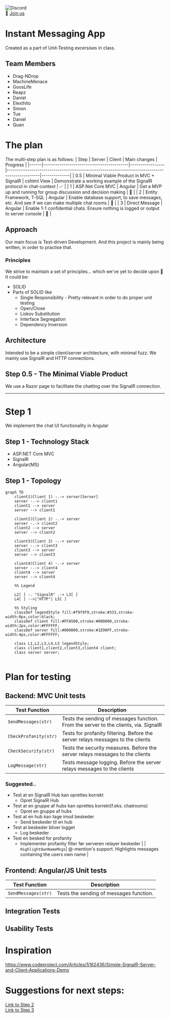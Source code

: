 ![Discord](https://img.shields.io/discord/1118896540640100352?style=for-the-badge&label=%E2%AD%90%20ZBC's%20Finest%20%E2%AD%90&color=FFA500&link=https%3A%2F%2Fdiscord.gg%2FBJ9Swh7HrG)  
  🤝 [Join us](https://discord.gg/BJ9Swh7HrG)


# Instant Messaging App

Created as a part of Unit-Testing excersises in class.

## Team Members
* Drag-NDrop
* MachineMenace
* GoosLife
* Reapz
* Daniel
* Elexthito
* Simon
* Tue
* Daniel
* Quan


# The plan
The multi-step plan is as follows:
| Step | Server                                   | Client          |  Main changes                                                                                |  Progress    | 
|------|------------------------------------------|-----------------|----------------------------------------------------------------------------------------------|--------------|
| 0.5  | Minimal Viable Product in MVC + SignalR  | cshtml View     | Demonstrate a working example of the SignalR protocol in chat-context                        |     ✅      |
| 1    | ASP.Net Core MVC                         | Angular         | Get a MVP up and running for group discussion and decision making                            |     🔵      |
| 2    | Entity Framework, T-SQL                  | Angular         | Enable database support, to save messages, etc. And see if we can make multiple chat rooms   |     🔵      |
| 3    | Direct Message                           | Angular         | Enable 1-1 confidential chats. Ensure nothing is logged or output to server console          |     🔵      |

## Approach

Our main focus is Test-driven Development. And this project is mainly being written, in order to practise that.

### Principles
We strive to maintain a set of principles... which we've yet to decide upon 🤔
It could be:
* SOLID
* Parts of SOLID like
  * Single Responsibility  - Pretty relevant in order to do proper unit testing
  * Open/Close
  * Liskov Substitution
  * Interface Segregation
  * Dependency Inversion

## Architecture

Intended to be a simple client/server architecture, with minimal fuzz.
We mainly use SignalR and HTTP connections.

## Step 0.5 - The Minimal Viable Product
We use a Razor page to facilitate the chatting over the SignalR connection.

---

# Step 1

We implement the chat UI functionality in Angular

## Step 1 - Technology Stack

* ASP.NET Core MVC
* SignalR
* Angular(MS)

## Step 1 - Topology

```mermaid
graph TD
    client1(Client 1) -.-> server[Server]
    server -.-> client1
    client1 --> server
    server --> client1

    client2(Client 2) -.-> server
    server -.-> client2
    client2 --> server
    server --> client2

    client3(Client 3) -.-> server
    server -.-> client3
    client3 --> server
    server --> client3

    client4(Client 4) -.-> server
    server -.-> client4
    client4 --> server
    server --> client4

    %% Legend

    L2[ ] -. "SignalR" .-> L3[ ]
    L4[ ] -->|"HTTP"| L5[ ]

    %% Styling
    classDef legendStyle fill:#f9f9f9,stroke:#333,stroke-width:0px,color:black;
    classDef client fill:#FFA500,stroke:#000000,stroke-width:2px,color:#FFFFFF;
    classDef server fill:#000000,stroke:#1E90FF,stroke-width:4px,color:#FFFFFF;

    class L1,L2,L3,L4,L5 legendStyle;
    class client1,client2,client3,client4 client;
    class server server;


```

# Plan for testing 

## Backend: MVC Unit tests

| Test Function         | Description                                                                              | 
|-----------------------|------------------------------------------------------------------------------------------|
| `SendMessages(str)`   | Tests the sending of messages function. From the server to the clients, via. SignalR     | 
| `CheckProfanity(str)` | Tests for profanity filtering. Before the server relays messages to the clients          | 
| `CheckSecurity(str)`  | Tests the security measures. Before the server relays messages to the clients            | 
| `LogMessage(str)`     | Tests message logging. Before the server relays messages to the clients                  | 


### Suggested..
* Test at en SignalR Hub kan oprettes korrekt
  * Opret SignalR Hub
* Test at en gruppe af hubs kan oprettes korrekt(f.eks. chatrooms)
  * Opret en gruppe af hubs
* Test at en hub kan tage imod beskeder
  * Send beskeder til en hub
* Test at beskeder bliver logget
  * Log beskeder
* Test en besked for profanity
  * Implementer profanity filter før serveren relayer beskeder
| 
| `HighlightOwnNameMsgs`| @-mention's support. Highlights messages containing the users own name |



## Frontend: Angular/JS Unit tests

| Test Function         | Description                                                            | 
|-----------------------|------------------------------------------------------------------------|
| `SendMessages(str)`   | Tests the sending of messages function.                                | 

## Integration Tests


## Usability Tests




# Inspiration
https://www.codeproject.com/Articles/5162436/Simple-SignalR-Server-and-Client-Applications-Demo


# Suggestions for next steps:

[Link to Step 2](Step2.md)  
[Link to Step 3](Step3.md)
